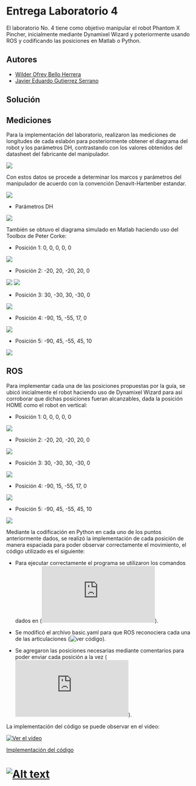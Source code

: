# Entrega Laboratorio 4

El laboratorio No. 4 tiene como objetivo manipular el robot Phantom X Pincher, inicialmente mediante Dynamixel Wizard y poteriormente usando ROS y codificando las posiciones en Matlab o Python.

## Autores

- [Wilder Ofrey Bello Herrera](https://github.com/WilderBello)
- [Javier Eduardo Gutierrez Serrano](https://github.com/jaegutierrezser)

## Solución

## Mediciones

Para la implementación del laboratorio, realizaron las mediciones de longitudes de cada eslabón para posteriormente obtener el diagrama del robot y los parámetros DH, contrastando con los valores obtenidos del datasheet del fabricante del manipulador.

![](https://github.com/WilderBello/Robotica_Laboratorio_4/blob/main/MatLab/Imagenes/Space_Work.png)

Con estos datos se procede a determinar los marcos y parámetros del manipulador de acuerdo con la convención Denavit-Hartenber estandar.

![](https://github.com/WilderBello/Robotica_Laboratorio_4/blob/main/MatLab/Imagenes/Marcos_DH.png)

- Parámetros DH

![](https://github.com/WilderBello/Robotica_Laboratorio_4/blob/main/MatLab/Imagenes/DH.png)

También se obtuvo el diagrama simulado en Matlab haciendo uso del Toolbox de Peter Corke:

- Posición 1: 0, 0, 0, 0, 0

![](https://github.com/WilderBello/Robotica_Laboratorio_4/blob/main/MatLab/Imagenes/Posicion_N%C2%B001.png)

- Posición 2: -20, 20, -20, 20, 0

![](https://github.com/WilderBello/Robotica_Laboratorio_4/blob/main/MatLab/Imagenes/Posicion_N%C2%B002_1.png)
![](https://github.com/WilderBello/Robotica_Laboratorio_4/blob/main/MatLab/Imagenes/Posicion_N%C2%B002_2.png)

- Posición 3: 30, -30, 30, -30, 0

![](https://github.com/WilderBello/Robotica_Laboratorio_4/blob/main/MatLab/Imagenes/Posicion_N%C2%B003.png)

- Posición 4: -90, 15, -55, 17, 0

![](https://github.com/WilderBello/Robotica_Laboratorio_4/blob/main/MatLab/Imagenes/Posicion_N%C2%B004.png)

- Posición 5: -90, 45, -55, 45, 10

![](https://github.com/WilderBello/Robotica_Laboratorio_4/blob/main/MatLab/Imagenes/Posicion_N%C2%B005.png)

## ROS

Para implementar cada una de las posiciones propuestas por la guía, se ubicó inicialmente el robot haciendo uso de Dynamixel Wizard para así corroborar que dichas posiciones fueran alcanzables, dada la posición HOME como el robot en vertical:

- Posición 1: 0, 0, 0, 0, 0

![](https://github.com/WilderBello/Robotica_Laboratorio_4/blob/main/Imagenes/Wizard1.png)

- Posición 2: -20, 20, -20, 20, 0

![](https://github.com/WilderBello/Robotica_Laboratorio_4/blob/main/Imagenes/Wizard2.jpg)

- Posición 3: 30, -30, 30, -30, 0

![](https://github.com/WilderBello/Robotica_Laboratorio_4/blob/main/Imagenes/Wizard3.jpg)

- Posición 4: -90, 15, -55, 17, 0

![](https://github.com/WilderBello/Robotica_Laboratorio_4/blob/main/Imagenes/Wizard4.jpg)

- Posición 5: -90, 45, -55, 45, 10

![](https://github.com/WilderBello/Robotica_Laboratorio_4/blob/main/Imagenes/Wizard5.jpg)

Mediante la codificación en Python en cada uno de los puntos anteriormente dados, se realizó la implementación de cada posición de manera espaciada para poder observar correctamente el movimiento, el código utilizado es el siguiente:

- Para ejecutar correctamente el programa se utilizaron los comandos dados en (![comandos para ROS](https://github.com/WilderBello/Robotica_Laboratorio_4/blob/main/Codigo/comandos.txt)).

- Se modificó el archivo basic.yaml para que ROS reconociera cada una de las articulaciones (![ver código](https://github.com/WilderBello/Robotica_Laboratorio_4/blob/main/Codigo/basic.yaml)).

- Se agregaron las posiciones necesarias mediante comentarios para poder enviar cada posición a la vez (![ver código en Python](https://github.com/WilderBello/Robotica_Laboratorio_4/blob/main/Codigo/jointPub.py)).

La implementación del código se puede observar en el video:

[![Ver el video](https://drive.google.com/file/d/1QhI-nAJg5XgqxbzmVyoA0x-kBUTsYf57/view?usp=sharing)](https://drive.google.com/file/d/1QhI-nAJg5XgqxbzmVyoA0x-kBUTsYf57/view?usp=sharing)

[Implementación del código](https://www.youtube.com/watch?v=MV9ingfI5bI&ab_channel=JavierEduardoGutierrezSerrqno)
# [![Alt text](https://img.youtube.com/vi/MV9ingfI5bI/0.jpg)](https://www.youtube.com/watch?v=MV9ingfI5bI)

